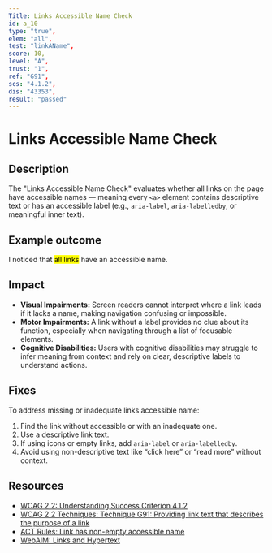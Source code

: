 ```yaml
---
Title: Links Accessible Name Check
id: a_10
type: "true",
elem: "all",
test: "linkAName",
score: 10,
level: "A",
trust: "1",
ref: "G91",
scs: "4.1.2",
dis: "43353",
result: "passed"
---
```


# Links Accessible Name Check

## Description

The "Links Accessible Name Check" evaluates whether all links on the page have accessible names — meaning every <code>&lt;a&gt;</code> element contains descriptive text or has an accessible label (e.g., <code>aria-label</code>, <code>aria-labelledby</code>, or meaningful inner text).

## Example outcome

I noticed that <mark>all links</mark> have an accessible name.

## Impact

- **Visual Impairments:** Screen readers cannot interpret where a link leads if it lacks a name, making navigation confusing or impossible.
- **Motor Impairments:** A link without a label provides no clue about its function, especially when navigating through a list of focusable elements.
- **Cognitive Disabilities:** Users with cognitive disabilities may struggle to infer meaning from context and rely on clear, descriptive labels to understand actions.

## Fixes

To address missing or inadequate links accessible name:

1. Find the link without accessible or with an inadequate one.
2. Use a descriptive link text.
3. If using icons or empty links, add <code>aria-label</code> or <code>aria-labelledby</code>.
4. Avoid using non-descriptive text like “click here” or “read more” without context.

## Resources

- [WCAG 2.2: Understanding Success Criterion 4.1.2](https://www.w3.org/WAI/WCAG22/Understanding/name-role-value.html)
- [WCAG 2.2 Techniques: Technique G91: Providing link text that describes the purpose of a link](https://www.w3.org/WAI/WCAG22/Techniques/general/G91)
- [ACT Rules: Link has non-empty accessible name](https://www.w3.org/WAI/standards-guidelines/act/rules/c487ae/)
- [WebAIM: Links and Hypertext](https://webaim.org/techniques/hypertext/)
